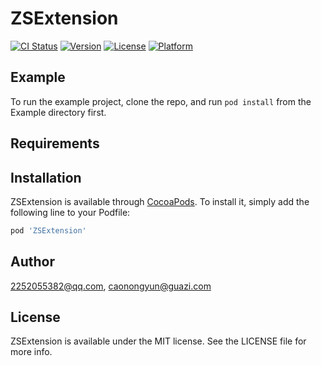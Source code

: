 # ZSExtension

[![CI Status](https://img.shields.io/travis/2252055382@qq.com/ZSExtension.svg?style=flat)](https://travis-ci.org/2252055382@qq.com/ZSExtension)
[![Version](https://img.shields.io/cocoapods/v/ZSExtension.svg?style=flat)](https://cocoapods.org/pods/ZSExtension)
[![License](https://img.shields.io/cocoapods/l/ZSExtension.svg?style=flat)](https://cocoapods.org/pods/ZSExtension)
[![Platform](https://img.shields.io/cocoapods/p/ZSExtension.svg?style=flat)](https://cocoapods.org/pods/ZSExtension)

## Example

To run the example project, clone the repo, and run `pod install` from the Example directory first.

## Requirements

## Installation

ZSExtension is available through [CocoaPods](https://cocoapods.org). To install
it, simply add the following line to your Podfile:

```ruby
pod 'ZSExtension'
```

## Author

2252055382@qq.com, caonongyun@guazi.com

## License

ZSExtension is available under the MIT license. See the LICENSE file for more info.
